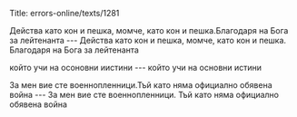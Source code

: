 Title: errors-online/texts/1281

Действа като кон и пешка, момче, като кон и пешка.Благодаря на Бога за лейтенанта --- Действа като кон и пешка, момче, като кон и пешка. Благодаря на Бога за лейтенанта

който учи на осоновни иистини  --- който учи на основни истини 

За мен вие сте военнопленници.Тъй като няма официално обявена война --- За мен вие сте военнопленници. Тъй като няма официално обявена война
